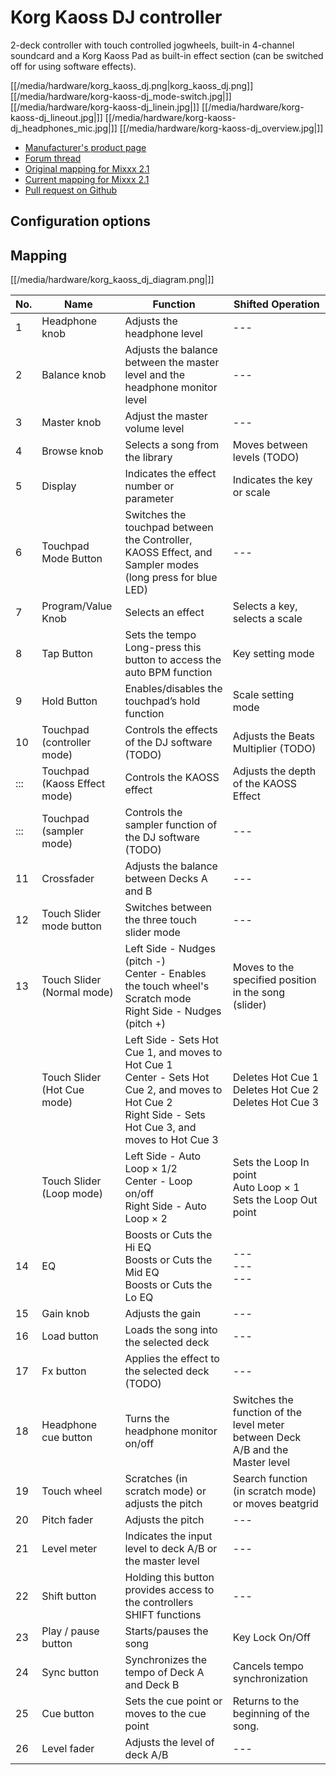 # Korg Kaoss DJ controller

2-deck controller with touch controlled jogwheels, built-in 4-channel
soundcard and a Korg Kaoss Pad as built-in effect section (can be
switched off for using software effects).

[[/media/hardware/korg_kaoss_dj.png|korg\_kaoss\_dj.png]]
[[/media/hardware/korg-kaoss-dj_mode-switch.jpg|]]
[[/media/hardware/korg-kaoss-dj_linein.jpg|]]
[[/media/hardware/korg-kaoss-dj_lineout.jpg|]]
[[/media/hardware/korg-kaoss-dj_headphones_mic.jpg|]]
[[/media/hardware/korg-kaoss-dj_overview.jpg|]]

  - [Manufacturer's product
    page](http://www.korg.com/uk/products/dj/kaoss_dj/)
  - [Forum
    thread](https://www.mixxx.org/forums/viewtopic.php?f=7&t=8479)
  - [Original mapping for
    Mixxx 2.1](https://www.mixxx.org/forums/viewtopic.php?f=7&t=8479&sid=ab4dc81e20ea737dd318d1b478fbb8ec&start=10#p33220)
  - [Current mapping for
    Mixxx 2.1](https://github.com/larromba/mixxx_kaoss_dj)
  - [Pull request on Github](https://github.com/mixxxdj/mixxx/pull/1509)

## Configuration options

## Mapping

[[/media/hardware/korg_kaoss_dj_diagram.png|]]

<table>
<thead>
<tr class="header">
<th>No.</th>
<th>Name</th>
<th>Function</th>
<th>Shifted Operation</th>
</tr>
</thead>
<tbody>
<tr class="odd">
<td>1</td>
<td>Headphone knob</td>
<td>Adjusts the headphone level</td>
<td>---</td>
</tr>
<tr class="even">
<td>2</td>
<td>Balance knob</td>
<td>Adjusts the balance between the master level and the headphone monitor level</td>
<td>---</td>
</tr>
<tr class="odd">
<td>3</td>
<td>Master knob</td>
<td>Adjust the master volume level</td>
<td>---</td>
</tr>
<tr class="even">
<td>4</td>
<td>Browse knob</td>
<td>Selects a song from the library</td>
<td>Moves between levels (TODO)</td>
</tr>
<tr class="odd">
<td>5</td>
<td>Display</td>
<td>Indicates the effect number or parameter</td>
<td>Indicates the key or scale</td>
</tr>
<tr class="even">
<td>6</td>
<td>Touchpad Mode Button</td>
<td>Switches the touchpad between the Controller, KAOSS Effect, and Sampler modes (long press for blue LED)</td>
<td>---</td>
</tr>
<tr class="odd">
<td>7</td>
<td>Program/Value Knob</td>
<td>Selects an effect</td>
<td>Selects a key, selects a scale</td>
</tr>
<tr class="even">
<td>8</td>
<td>Tap Button</td>
<td>Sets the tempo<br />
Long-press this button to access the auto BPM function</td>
<td>Key setting mode</td>
</tr>
<tr class="odd">
<td>9</td>
<td>Hold Button</td>
<td>Enables/disables the touchpad’s hold function</td>
<td>Scale setting mode</td>
</tr>
<tr class="even">
<td>10</td>
<td>Touchpad (controller mode)</td>
<td>Controls the effects of the DJ software (TODO)</td>
<td>Adjusts the Beats Multiplier (TODO)</td>
</tr>
<tr class="odd">
<td>:::</td>
<td>Touchpad (Kaoss Effect mode)</td>
<td>Controls the KAOSS effect</td>
<td>Adjusts the depth of the KAOSS Effect</td>
</tr>
<tr class="even">
<td>:::</td>
<td>Touchpad (sampler mode)</td>
<td>Controls the sampler function of the DJ software (TODO)</td>
<td>---</td>
</tr>
<tr class="odd">
<td>11</td>
<td>Crossfader</td>
<td>Adjusts the balance between Decks A and B</td>
<td>---</td>
</tr>
<tr class="even">
<td>12</td>
<td>Touch Slider mode button</td>
<td>Switches between the three touch slider mode</td>
<td>---</td>
</tr>
<tr class="odd">
<td>13</td>
<td>Touch Slider (Normal mode)</td>
<td>Left Side - Nudges (pitch -)<br />
Center - Enables the touch wheel's Scratch mode<br />
Right Side - Nudges (pitch +)</td>
<td>Moves to the specified position in the song (slider)</td>
</tr>
<tr class="even">
<td></td>
<td>Touch Slider (Hot Cue mode)</td>
<td>Left Side - Sets Hot Cue 1, and moves to Hot Cue 1<br />
Center - Sets Hot Cue 2, and moves to Hot Cue 2<br />
Right Side - Sets Hot Cue 3, and moves to Hot Cue 3</td>
<td>Deletes Hot Cue 1<br />
Deletes Hot Cue 2<br />
Deletes Hot Cue 3</td>
</tr>
<tr class="odd">
<td></td>
<td>Touch Slider (Loop mode)</td>
<td>Left Side - Auto Loop × 1/2<br />
Center - Loop on/off<br />
Right Side - Auto Loop × 2</td>
<td>Sets the Loop In point<br />
Auto Loop × 1<br />
Sets the Loop Out point</td>
</tr>
<tr class="even">
<td>14</td>
<td>EQ</td>
<td>Boosts or Cuts the Hi EQ<br />
Boosts or Cuts the Mid EQ<br />
Boosts or Cuts the Lo EQ</td>
<td>---<br />
---<br />
---</td>
</tr>
<tr class="odd">
<td>15</td>
<td>Gain knob</td>
<td>Adjusts the gain</td>
<td>---</td>
</tr>
<tr class="even">
<td>16</td>
<td>Load button</td>
<td>Loads the song into the selected deck</td>
<td>---</td>
</tr>
<tr class="odd">
<td>17</td>
<td>Fx button</td>
<td>Applies the effect to the selected deck (TODO)</td>
<td>---</td>
</tr>
<tr class="even">
<td>18</td>
<td>Headphone cue button</td>
<td>Turns the headphone monitor on/off</td>
<td>Switches the function of the level meter between Deck A/B and the Master level</td>
</tr>
<tr class="odd">
<td>19</td>
<td>Touch wheel</td>
<td>Scratches (in scratch mode) or adjusts the pitch</td>
<td>Search function (in scratch mode) or moves beatgrid</td>
</tr>
<tr class="even">
<td>20</td>
<td>Pitch fader</td>
<td>Adjusts the pitch</td>
<td>---</td>
</tr>
<tr class="odd">
<td>21</td>
<td>Level meter</td>
<td>Indicates the input level to deck A/B or the master level</td>
<td>---</td>
</tr>
<tr class="even">
<td>22</td>
<td>Shift button</td>
<td>Holding this button provides access to the controllers SHIFT functions</td>
<td>---</td>
</tr>
<tr class="odd">
<td>23</td>
<td>Play / pause button</td>
<td>Starts/pauses the song</td>
<td>Key Lock On/Off</td>
</tr>
<tr class="even">
<td>24</td>
<td>Sync button</td>
<td>Synchronizes the tempo of Deck A and Deck B</td>
<td>Cancels tempo synchronization</td>
</tr>
<tr class="odd">
<td>25</td>
<td>Cue button</td>
<td>Sets the cue point or moves to the cue point</td>
<td>Returns to the beginning of the song.</td>
</tr>
<tr class="even">
<td>26</td>
<td>Level fader</td>
<td>Adjusts the level of deck A/B</td>
<td>---</td>
</tr>
</tbody>
</table>

